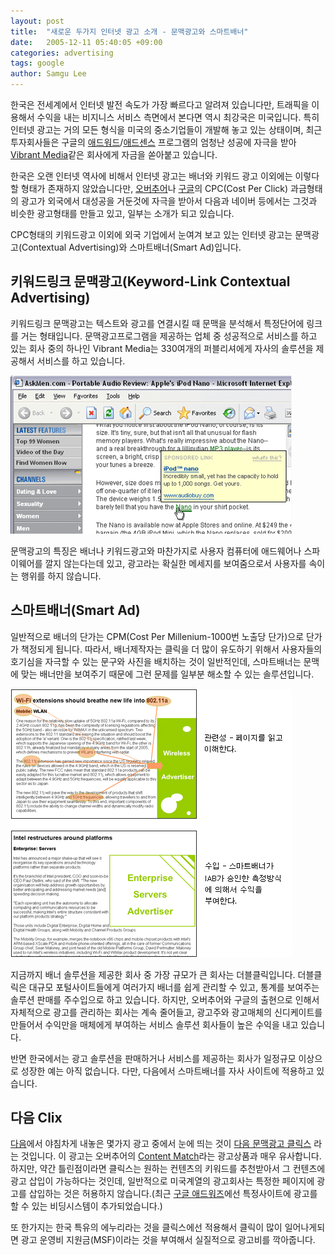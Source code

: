 ```yaml
---
layout: post
title:  "새로운 두가지 인터넷 광고 소개 - 문맥광고와 스마트배너"
date:   2005-12-11 05:40:05 +09:00
categories: advertising
tags: google
author: Samgu Lee
---
```

한국은 전세계에서 인터넷 발전 속도가 가장 빠르다고 알려져 있습니다만, 트래픽을 이용해서 수익을 내는 비지니스 서비스 측면에서 본다면 역시 최강국은 미국입니다. 특히 인터넷 광고는 거의 모든 형식을 미국의 중소기업들이 개발해 놓고 있는 상태이며, 최근 투자회사들은 구글의 [애드워드](http://adwords.google.com/)/[애드센스](http://www.google.com/adsense) 프로그램의 엄청난 성공에 자극을 받아 [Vibrant Media](http://www.vibrantmedia.com/)같은 회사에게 자금을 쏟아붙고 있습니다.

한국은 오랜 인터넷 역사에 비해서 인터넷 광고는 배너와 키워드 광고 이외에는 이렇다 할 형태가 존재하지 않았습니다만, [오버추어](http://www.content.overture.com/d/?mkt=kr)나 [구글](http://www.google.co.kr/)의 CPC(Cost Per Click) 과금형태의 광고가 외국에서 대성공을 거둔것에 자극을 받아서 다음과 네이버 등에서는 그것과 비슷한 광고형태를 만들고 있고, 일부는 소개가 되고 있습니다.

CPC형태의 키워드광고 이외에 외국 기업에서 눈여겨 보고 있는 인터넷 광고는 문맥광고(Contextual Advertising)와 스마트배너(Smart Ad)입니다.

## 키워드링크 문맥광고(Keyword-Link Contextual Advertising)

키워드링크 문맥광고는 텍스트와 광고를 연결시킬 때 문맥을 분석해서 특정단어에 링크를 거는 형태입니다. 문맥광고프로그램을 제공하는 업체 중 성공적으로 서비스를 하고 있는 회사 중의 하나인 Vibrant Media는 330여개의 퍼블리셔에게 자사의 솔루션을 제공해서 서비스를 하고 있습니다.

![Context popup ad](/assets/intellitxt_small.gif)

문맥광고의 특징은 배너나 키워드광고와 마찬가지로 사용자 컴퓨터에 애드웨어나 스파이웨어를 깔지 않는다는데 있고, 광고라는 확실한 메세지를 보여줌으로서 사용자를 속이는 행위를 하지 않습니다.

## 스마트배너(Smart Ad)

일반적으로 배너의 단가는 CPM(Cost Per Millenium-1000번 노출당 단가)으로 단가가 책정되게 됩니다. 따라서, 배너제작자는 클릭을 더 많이 유도하기 위해서 사용자들의 호기심을 자극할 수 있는 문구와 사진을 배치하는 것이 일반적인데, 스마트배너는 문맥에 맞는 배너만을 보여주기 때문에 그런 문제를 일부분 해소할 수 있는 솔루션입니다.

![Context smart ad](/assets/smartad.gif)

지금까지 배너 솔루션을 제공한 회사 중 가장 규모가 큰 회사는 더블클릭입니다. 더블클릭은 대규모 포털사이트들에게 여러가지 배너를 쉽게 관리할 수 있고, 통계를 보여주는 솔루션 판매를 주수입으로 하고 있습니다. 하지만, 오버추어와 구글의 출현으로 인해서 자체적으로 광고를 관리하는 회사는 계속 줄어들고, 광고주와 광고매체의 신디케이트를 만들어서 수익만을 매체에게 부여하는 서비스 솔루션 회사들이 높은 수익을 내고 있습니다.

반면 한국에서는 광고 솔루션을 판매하거나 서비스를 제공하는 회사가 일정규모 이상으로 성장한 예는 아직 없습니다. 다만, 다음에서 스마트배너를 자사 사이트에 적용하고 있습니다.

## 다음 Clix

[다음](http://www.daum.net/)에서 야침차게 내놓은 몇가지 광고 중에서 눈에 띄는 것이 [다음 문맥광고 클릭스](http://clix.bizshop.daum.net/) 라는 것입니다. 이 광고는 오버추어의 [Content Match](http://www.content.overture.com/d/KRm/ays/cm.jhtml)라는 광고상품과 매우 유사합니다. 하지만, 약간 틀린점이라면 클릭스는 원하는 컨텐츠의 키워드를 추천받아서 그 컨텐츠에 광고 삽입이 가능하다는 것인데, 일반적으로 미국계열의 광고회사는 특정한 페이지에 광고를 삽입하는 것은 허용하지 않습니다.(최근 [구글 애드워즈](https://adwords.google.com/select/)에선 특정사이트에 광고를 할 수 있는 비딩시스템이 추가되었습니다.)

또 한가지는 한국 특유의 에누리라는 것을 클릭스에선 적용해서 클릭이 많이 일어나게되면 광고 운영비 지원금(MSF)이라는 것을 부여해서 실질적으로 광고비를 깍아줍니다.
